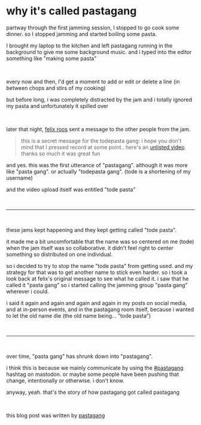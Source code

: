 # why it's called pastagang

partway through the first jamming session, I stopped to go cook some dinner. so I stopped jamming and started boiling some pasta.

I brought my laptop to the kitchen and left pastagang running in the background to give me some background music. and i typed into the editor something like "making some pasta"

<br>

every now and then, I'd get a moment to add or edit or delete a line (in between chops and stirs of my cooking) 

but before long, i was completely distracted by the jam and i totally ignored my pasta and unfortunately it spilled over

<br>

later that night, [felix roos](https://garten.salat.dev/) sent a message to the other people from the jam.

> this is a secret message for the todepasta gang: i hope you don't mind that I pressed record at some point.. here's an [unlisted video](https://www.youtube.com/watch?v=w6Rm0zEt-bQ). thanks so much it was great fun

and yes. this was the first utterance of "pastagang". although it was more like "pasta gang". or actually "todepasta gang". (tode is a shortening of my username) 

and the video upload itself was entitled "tode pasta"

<br>

<hr>

<br>

these jams kept happening and they kept getting called "tode pasta".

it made me a bit uncomfortable that the name was so centered on me (tode) when the jam itself was so collaborative. it didn't feel right to center something so distributed on one individual. 

so i decided to try to stop the name "tode pasta" from getting used. and my strategy for that was to get another name to stick even harder. so i took a look back at felix's original message to see what he called it. i saw that he called it "pasta gang" so i started calling the jamming group "pasta gang" wherever i could. 

i said it again and again and again and again in my posts on social media, and at in-person events, and in the pastagang room itself, because i wanted to let the old name die (the old name being... "tode pasta")

<br>

<hr>

<br>

over time, "pasta gang" has shrunk down into "pastagang".

i think this is because we mainly communicate by using the [#pastagang](https://post.lurk.org/tags/pastagang) hashtag on mastodon. or maybe some people have been pushing that change, intentionally or otherwise. i don't know. 

anyway, yeah. that's the story of how pastagang got called pastagang 

<br>

this blog post was written by [pastagang](/)
